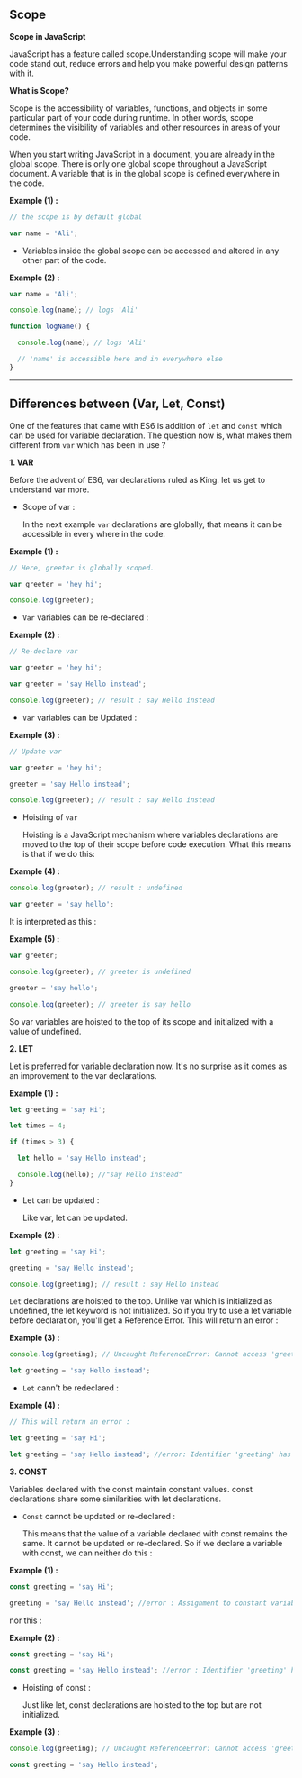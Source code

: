 ## Scope

**Scope in JavaScript**

JavaScript has a feature called scope.Understanding scope will make your code stand out, reduce errors and help you make powerful design patterns with it.

**What is Scope?**

Scope is the accessibility of variables, functions, and objects in some particular part of your code during runtime. In other words, scope determines the visibility of variables and other resources in areas of your code.

When you start writing JavaScript in a document, you are already in the global scope. There is only one global scope throughout a JavaScript document. A variable that is in the global scope is defined everywhere in the code.

**Example (1) :**

```javascript
// the scope is by default global

var name = 'Ali';
```

- Variables inside the global scope can be accessed and altered in any other part of the code.

**Example (2) :**

```javascript
var name = 'Ali';

console.log(name); // logs 'Ali'

function logName() {

  console.log(name); // logs 'Ali'

  // 'name' is accessible here and in everywhere else
}
```

---

## Differences between (Var, Let, Const)

One of the features that came with ES6 is addition of `let` and `const` which can be used for variable declaration. The question now is, what makes them different from `var` which has been in use ?

**1. VAR**

Before the advent of ES6, var declarations ruled as King. let us get to understand var more.

- Scope of var :

  In the next example `var` declarations are globally, that means it can be accessible in every where in the code.

**Example (1) :**

```javascript
// Here, greeter is globally scoped.

var greeter = 'hey hi';

console.log(greeter);
```

- `Var` variables can be re-declared :

**Example (2) :**

```javascript
// Re-declare var

var greeter = 'hey hi';

var greeter = 'say Hello instead';

console.log(greeter); // result : say Hello instead
```

- `Var` variables can be Updated :

**Example (3) :**

```javascript
// Update var

var greeter = 'hey hi';

greeter = 'say Hello instead';

console.log(greeter); // result : say Hello instead
```

- Hoisting of `var`

  Hoisting is a JavaScript mechanism where variables declarations are moved to the top of their scope before code execution. What this means is that if we do this:

**Example (4) :**

```javascript
console.log(greeter); // result : undefined

var greeter = 'say hello';
```

It is interpreted as this : 

**Example (5) :**

```javascript
var greeter;

console.log(greeter); // greeter is undefined

greeter = 'say hello';

console.log(greeter); // greeter is say hello
```

So var variables are hoisted to the top of its scope and initialized with a value of undefined.

**2. LET**

Let is preferred for variable declaration now. It's no surprise as it comes as an improvement to the var declarations.

**Example (1) :**

```javascript
let greeting = 'say Hi';

let times = 4;

if (times > 3) {

  let hello = 'say Hello instead';

  console.log(hello); //"say Hello instead"
}
```

- Let can be updated :

  Like var, let can be updated.

**Example (2) :**

```javascript
let greeting = 'say Hi';

greeting = 'say Hello instead';

console.log(greeting); // result : say Hello instead
```

`Let` declarations are hoisted to the top. Unlike var which is initialized as undefined, the let keyword is not initialized. So if you try to use a let variable before declaration, you'll get a Reference Error.
This will return an error :

**Example (3) :**

```javascript
console.log(greeting); // Uncaught ReferenceError: Cannot access 'greeting' before initialization.

let greeting = 'say Hello instead';
```

- `Let` cann't be redeclared :

**Example (4) :**

```javascript
// This will return an error :

let greeting = 'say Hi';

let greeting = 'say Hello instead'; //error: Identifier 'greeting' has already been declared
```

**3. CONST**

Variables declared with the const maintain constant values. const declarations share some similarities with let declarations.

- `Const` cannot be updated or re-declared :

  This means that the value of a variable declared with const remains the same. It cannot be updated or re-declared. So if we declare a variable with const, we can neither do this :

**Example (1) :**

  ```javascript
  const greeting = 'say Hi';

  greeting = 'say Hello instead'; //error : Assignment to constant variable.
  ```

  nor this :

**Example (2) :**

  ```javascript
  const greeting = 'say Hi';
  
  const greeting = 'say Hello instead'; //error : Identifier 'greeting' has already been declared
  ```

- Hoisting of const :

  Just like let, const declarations are hoisted to the top but are not initialized.

**Example (3) :**

```javascript
console.log(greeting); // Uncaught ReferenceError: Cannot access 'greeting' before initialization.

const greeting = 'say Hello instead';
```
